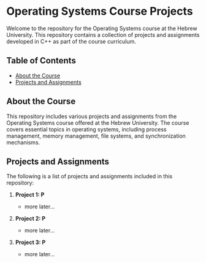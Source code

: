 # Operating Systems Course Projects

Welcome to the repository for the Operating Systems course at the Hebrew University.
This repository contains a collection of projects and assignments developed in C++ as part of the course curriculum.

## Table of Contents
- [About the Course](#about-the-course)
- [Projects and Assignments](#projects-and-assignments)


## About the Course
This repository includes various projects and assignments from the Operating Systems course offered at the Hebrew University. The course covers essential topics in operating systems, including process management, memory management, file systems, and synchronization mechanisms.

## Projects and Assignments
The following is a list of projects and assignments included in this repository:

1. **Project 1: P**
    - more later...

2. **Project 2: P**
    - more later...

3. **Project 3: P**
    - more later...

